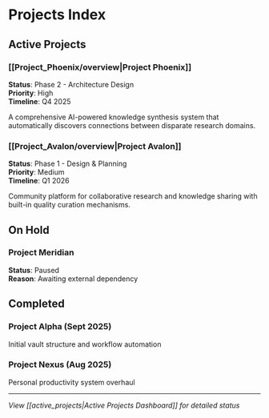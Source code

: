 # Projects Index

## Active Projects

### [[Project_Phoenix/overview|Project Phoenix]]
**Status**: Phase 2 - Architecture Design  
**Priority**: High  
**Timeline**: Q4 2025

A comprehensive AI-powered knowledge synthesis system that automatically discovers connections between disparate research domains.

### [[Project_Avalon/overview|Project Avalon]]  
**Status**: Phase 1 - Design & Planning  
**Priority**: Medium  
**Timeline**: Q1 2026

Community platform for collaborative research and knowledge sharing with built-in quality curation mechanisms.

## On Hold

### Project Meridian
**Status**: Paused  
**Reason**: Awaiting external dependency

## Completed

### Project Alpha (Sept 2025)
Initial vault structure and workflow automation

### Project Nexus (Aug 2025)
Personal productivity system overhaul

---
*View [[active_projects|Active Projects Dashboard]] for detailed status*
